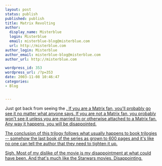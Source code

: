 ```yaml
---
layout: post
status: publish
published: publish
title: Matrix Revolting
author:
  display_name: Misterblue
  login: Misterblue
  email: misterblue-blog@misterblue.com
  url: http://misterblue.com
author_login: Misterblue
author_email: misterblue-blog@misterblue.com
author_url: http://misterblue.com

wordpress_id: 353
wordpress_url: /?p=353
date: 2003-11-08 10:46:47
categories:
- Blog


---
```

<p>
Just got back from seeing the
<a href="http://movies.go.com/movies/M/matrix3the_2001/index.html"Matrix Revolutions</a>
.
If you are a Matrix fan, you'll probably go see it no matter
what anyone says.
If you are not a Matrix fan, you probably won't see it unless
you are married to or otherwise attached to a Matrix fan.
Any way it happens, you will be disappointed.
</p>
<p>
The conclusion of this trilogy follows what usually happens to
book trilogies -- somehow the last book of the series as grown
to 600 pages and it's like no one can tell the author that 
they need to tighten it up.
</p>
<p>
Sigh.  Most of my dislike of the movie is my disappointment
at what could have been.  And that's much like the
Starwars movies.  Disappointing.
</p>
